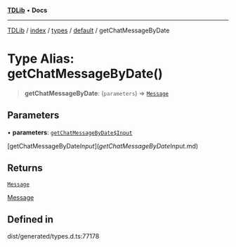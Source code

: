 [**TDLib**](../../../../../../README.md) • **Docs**

***

[TDLib](../../../../../../modules.md) / [index](../../../../../README.md) / [types](../../../README.md) / [default](../README.md) / getChatMessageByDate

# Type Alias: getChatMessageByDate()

> **getChatMessageByDate**: (`parameters`) => [`Message`](Message.md)

## Parameters

• **parameters**: [`getChatMessageByDate$Input`](getChatMessageByDate$Input.md)

[getChatMessageByDate$Input](getChatMessageByDate$Input.md)

## Returns

[`Message`](Message.md)

[Message](Message.md)

## Defined in

dist/generated/types.d.ts:77178

